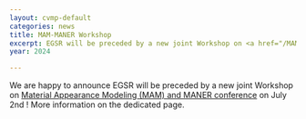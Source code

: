 ```yaml
---
layout: cvmp-default
categories: news
title: MAM-MANER Workshop
excerpt: EGSR will be preceded by a new joint Workshop on <a href="/MAM-MANER Workshop">Material Appearance Modeling (MAM) and MANER conference</a> on July 2nd. The workshop will be followed by a joint MAM-MANER-EGSR drinks reception in the evening on July 2nd.
year: 2024

---
```


We are happy to announce EGSR will be preceded by a new joint Workshop on <a href="/MAM-MANER Workshop">Material Appearance Modeling (MAM) and MANER conference</a> on July 2nd ! More information on the dedicated page.
